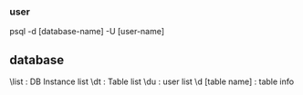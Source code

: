 ### user
psql -d [database-name] -U [user-name]

## database
\list : DB Instance list
\dt : Table list
\du : user list
\d [table name] : table info